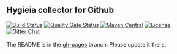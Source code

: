 ## Hygieia collector for Github

[![Build Status](https://travis-ci.com/Hygieia/hygieia-scm-github-collector.svg?branch=master)](https://travis-ci.com/Hygieia/hygieia-scm-github-collector)
[![Quality Gate Status](https://sonarcloud.io/api/project_badges/measure?project=Hygieia_hygieia-scm-github-collector&metric=alert_status)](https://sonarcloud.io/dashboard?id=Hygieia_hygieia-scm-github-collector)
[![Maven Central](https://img.shields.io/maven-central/v/com.capitalone.dashboard/gitlab-scm-collector.svg?label=Maven%20Central)](https://search.maven.org/search?q=g:%22com.capitalone.dashboard%22%20AND%20a:%22gitlab-scm-collector%22)
[![License](https://img.shields.io/badge/license-Apache%202-blue.svg)](https://www.apache.org/licenses/LICENSE-2.0)
[![Gitter Chat](https://badges.gitter.im/Join%20Chat.svg)](https://www.apache.org/licenses/LICENSE-2.0)
<br>
<br>
The README is in the [gh-pages](https://github.com/capitalone/Hygieia/blob/gh-pages/pages/hygieia/collectors/scm/github.md) branch. Please update it there.
